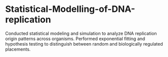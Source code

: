 # Statistical-Modelling-of-DNA-replication
Conducted statistical modeling and simulation to analyze DNA replication origin patterns across organisms. Performed exponential fitting and hypothesis testing to distinguish between random and biologically regulated placements. 
